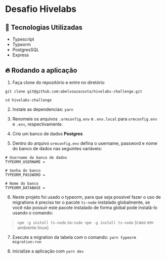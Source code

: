 # Desafio Hivelabs

## 🤖 Tecnologias Utilizadas

- Typescript
- Typeorm
- PostgresSQL
- Express

## 🔥 Rodando a aplicação

1. Faça clone do repositório e entre no diretório

```
git clone git@github.com:abelsouzacosta/hivelabs-challenge.git

cd hivelabs-challenge
```

2. Instale as dependencias: `yarn`

3. Renomeie os arquivos `.ormconfig.env` e `.env.local` para `ormconfig.env` e `.env`, respectivamente.

4. Crie um banco de dados **Postgres**

5. Dentro do arquivo `ormconfig.env` defina o username, password e nome do banco de dados nas seguintes variáveis:

```
# Username do banco de dados
TYPEORM_USERNAME =

# Senha do banco
TYPEORM_PASSWORD =

# Nome do banco
TYPEORM_DATABASE =
```

6. Neste projeto foi usado o typeorm, para que seja possível fazer o uso de migrations é preciso ter o pacote `ts-node` instalado globalmente, se você não possuir este pacote instalado de forma global pode instalá-lo usando o comando:

> `npm -g install ts-node` ou `sudo npm -g install ts-node` (caso em ambiente linux)

7. Execute a migration da tabela com o comando: `yarn typeorm migration:run`

8. Inicialize a aplicação com `yarn dev`
